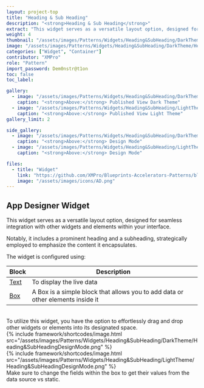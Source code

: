```yaml
---
layout: project-top
title: "Heading & Sub Heading"
description: "<strong>Heading & Sub Heading</strong>"
extract: "This widget serves as a versatile layout option, designed for seamless integration with other widgets and elements within your interface."
weight: 4
thumbnail: "/assets/images/Patterns/Widgets/Heading&SubHeading/DarkTheme/Heading&SubHeadingPublishedMode.png"
image: "/assets/images/Patterns/Widgets/Heading&SubHeading/DarkTheme/Heading&SubHeadingPublishedMode.png"
categories: ["Widget", "Container"]
contributor: "XMPro"
role: "Pattern"
import_password: Dem0nstr@t1on
toc: false
toc_label: 

gallery:
  - image: "/assets/images/Patterns/Widgets/Heading&SubHeading/DarkTheme/Heading&SubHeadingPublishedMode.png"
    caption: "<strong>Above:</strong> Published View Dark Theme"
  - image: "/assets/images/Patterns/Widgets/Heading&SubHeading/LightTheme/Heading&SubHeadingPublishedMode.png"
    caption: "<strong>Above:</strong> Published View Light Theme"
gallery_limit: 2

side_gallery:
  - image: "/assets/images/Patterns/Widgets/Heading&SubHeading/DarkTheme/Heading&SubHeadingDesignMode.png"
    caption: "<strong>Above:</strong> Design Mode"  
  - image: "/assets/images/Patterns/Widgets/Heading&SubHeading/LightTheme/Heading&SubHeadingDesignMode.png"
    caption: "<strong>Above:</strong> Design Mode" 

files:
  - title: "Widget"
    link: "https://github.com/XMPro/Blueprints-Accelerators-Patterns/blob/master/Patterns/Widgets/Content%20with%20Overall%20Indicator.xwid"
    image: "/assets/images/icons/AD.png"
---
```


## App Designer Widget
This widget serves as a versatile layout option, designed for seamless integration with other widgets and elements within your interface. 

Notably, it includes a prominent heading and a subheading, strategically employed to emphasize the content it encapsulates.

The widget is configured using: 

| Block                                  | Description                                                  |
| -------------------------------------- | ------------------------------------------------------------ |
| [Text](https://documentation.xmpro.com/blocks-toolbox/basic/text) | To display the live data |
| [Box](https://documentation.xmpro.com/blocks-toolbox/layout/box-and-data-repeater-box) | A Box is a simple block that allows you to add data or other elements inside it |

<br />
To utilize this widget, you have the option to effortlessly drag and drop other widgets or elements into its designated space.
<div class="inline_image">{% include framework/shortcodes/image.html src="/assets/images/Patterns/Widgets/Heading&SubHeading/DarkTheme/Heading&SubHeadingDesignMode.png" %}</div>
<div class="inline_image">{% include framework/shortcodes/image.html src="/assets/images/Patterns/Widgets/Heading&SubHeading/LightTheme/Heading&SubHeadingDesignMode.png" %}</div>
Make sure to change the fields within the box to get their values from the data source vs static.